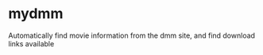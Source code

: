 mydmm
=====

Automatically find movie information from the dmm site, and find download links available
